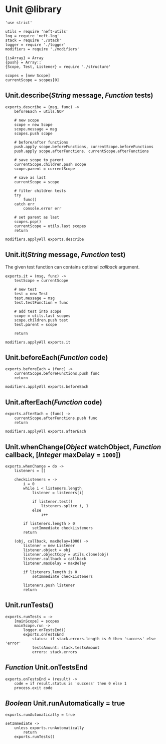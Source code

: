 Unit @library
=============

	'use strict'

	utils = require 'neft-utils'
	log = require 'neft-log'
	stack = require './stack'
	logger = require './logger'
	modifiers = require './modifiers'

	{isArray} = Array
	{push} = Array::
	{Scope, Test, Listener} = require './structure'

	scopes = [new Scope]
	currentScope = scopes[0]

Unit.describe(*String* message, *Function* tests)
-------------------------------------------------

	exports.describe = (msg, func) ->
		beforeEach = utils.NOP

		# new scope
		scope = new Scope
		scope.message = msg
		scopes.push scope

		# before/after functions
		push.apply scope.beforeFunctions, currentScope.beforeFunctions
		push.apply scope.afterFunctions, currentScope.afterFunctions

		# save scope to parent
		currentScope.children.push scope
		scope.parent = currentScope

		# save as last
		currentScope = scope

		# filter children tests
		try
			func()
		catch err
			console.error err

		# set parent as last
		scopes.pop()
		currentScope = utils.last scopes
		return

	modifiers.applyAll exports.describe

Unit.it(*String* message, *Function* test)
------------------------------------------

The given test function can contains optional *callback* argument.

	exports.it = (msg, func) ->
		testScope = currentScope

		# new test
		test = new Test
		test.message = msg
		test.testFunction = func

		# add test into scope
		scope = utils.last scopes
		scope.children.push test
		test.parent = scope

		return

	modifiers.applyAll exports.it

Unit.beforeEach(*Function* code)
--------------------------------

	exports.beforeEach = (func) ->
		currentScope.beforeFunctions.push func
		return

	modifiers.applyAll exports.beforeEach

Unit.afterEach(*Function* code)
-------------------------------

	exports.afterEach = (func) ->
		currentScope.afterFunctions.push func
		return

	modifiers.applyAll exports.afterEach

Unit.whenChange(*Object* watchObject, *Function* callback, [*Integer* maxDelay = `1000`])
-----------------------------------------------------------------------------------------

	exports.whenChange = do ->
		listeners = []

		checkListeners = ->
			i = 0
			while i < listeners.length
				listener = listeners[i]

				if listener.test()
					listeners.splice i, 1
				else
					i++

			if listeners.length > 0
				setImmediate checkListeners
			return

		(obj, callback, maxDelay=1000) ->
			listener = new Listener
			listener.object = obj
			listener.objectCopy = utils.clone(obj)
			listener.callback = callback
			listener.maxDelay = maxDelay

			if listeners.length is 0
				setImmediate checkListeners

			listeners.push listener
			return

Unit.runTests()
---------------

	exports.runTests = ->
		[mainScope] = scopes
		mainScope.run ->
			logger.onTestsEnd()
			exports.onTestsEnd
				status: if stack.errors.length is 0 then 'success' else 'error'
				testsAmount: stack.testsAmount
				errors: stack.errors

*Function* Unit.onTestsEnd
--------------------------

	exports.onTestsEnd = (result) ->
		code = if result.status is 'success' then 0 else 1
		process.exit code

*Boolean* Unit.runAutomatically = true
--------------------------------------

	exports.runAutomatically = true

	setImmediate ->
		unless exports.runAutomatically
			return
		exports.runTests()

